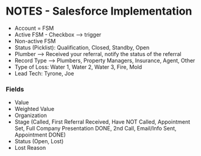 # NOTES - Salesforce Implementation

* Account = FSM
* Active FSM - Checkbox --> trigger
* Non-active FSM
* Status (Picklist): Qualification, Closed, Standby, Open
* Plumber --> Received your referral, notify the status of the referral
* Record Type --> Plumbers, Property Managers, Insurance, Agent, Other
* Type of Loss: Water 1, Water 2, Water 3, Fire, Mold
* Lead Tech: Tyrone, Joe

### Fields
* Value 
* Weighted Value
* Organization
* Stage (Called, First Referral Received, Have NOT Called, Appointment Set, Full Company Presentation DONE, 2nd Call, Email/Info Sent, Appointment DONE)
* Status (Open, Lost)
* Lost Reason 
